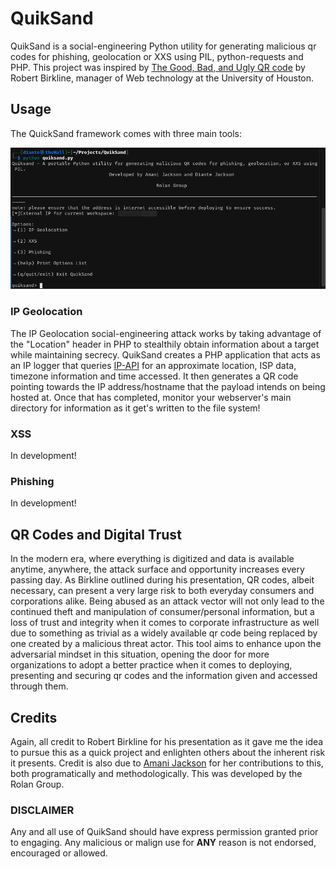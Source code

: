 # QuikSand
QuikSand is a social-engineering Python utility for generating malicious qr codes for phishing, geolocation or XXS using PIL, python-requests and PHP. This project was inspired by [The Good, Bad, and Ugly QR code](https://www.uh.edu/infotech/about/presentations/documents/educause2022/qr-code-information.pdf) by Robert Birkline, manager of Web technology at the University of Houston.
## Usage
The QuickSand framework comes with three main tools:

<img src='screenshot.png' alt="QuikSand executing on a Kali Linux machine."/>

### IP Geolocation
The IP Geolocation social-engineering attack works by taking advantage of the "Location" header in PHP to stealthily obtain information about a target while maintaining secrecy. QuikSand creates a PHP application that acts as an IP logger that queries [IP-API](https://ip-api.com) for an approximate location, ISP data, timezone information and time accessed. It then generates a QR code pointing towards the IP address/hostname that the payload intends on being hosted at. Once that has completed, monitor your webserver's main directory for information as it get's written to the file system!
### XSS
In development!
### Phishing
In development!
## QR Codes and Digital Trust
In the modern era, where everything is digitized and data is available anytime, anywhere, the attack surface and opportunity increases every passing day. As Birkline outlined during his presentation, QR codes, albeit necessary, can present a very large risk to both everyday consumers and corporations alike. Being abused as an attack vector will not only lead to the continued theft and manipulation of consumer/personal information, but a loss of trust and integrity when it comes to corporate infrastructure as well due to something as trivial as a widely available qr code being replaced by one created by a malicious threat actor. This tool aims to enhance upon the adversarial mindset in this situation, opening the door for more organizations to adopt a better practice when it comes to deploying, presenting and securing qr codes and the information given and accessed through them.
## Credits
Again, all credit to Robert Birkline for his presentation as it gave me the idea to pursue this as a quick project and enlighten others about the inherent risk it presents. Credit is also due to [Amani Jackson](https://github.com/AkutoSecurity) for her contributions to this, both programatically and methodologically. This was developed by the Rolan Group.
### DISCLAIMER
Any and all use of QuikSand should have express permission granted prior to engaging. Any malicious or malign use for **ANY** reason is not endorsed, encouraged or allowed.
